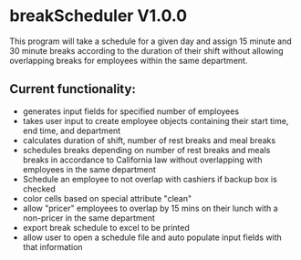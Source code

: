 # breakScheduler V1.0.0
This program will take a schedule for a given day and assign 15 minute and 30 minute breaks according to the duration of their shift without allowing overlapping breaks for employees within the same department.

## Current functionality: <br />
- generates input fields for specified number of employees <br />
- takes user input to create employee objects containing their start time, end time, and department <br />
- calculates duration of shift, number of rest breaks and meal breaks <br />
- schedules breaks depending on number of rest breaks and meals breaks in accordance to California law without overlapping with employees in the same department <br />
 - Schedule an employee to not overlap with cashiers if backup box is checked  <br />
 - color cells based on special attribute "clean"
 - allow "pricer" employees to overlap by 15 mins on their lunch with a non-pricer in the same department  <br />
 - export break schedule to excel to be printed<br />
 - allow user to open a schedule file and auto populate input fields with that information <br />
